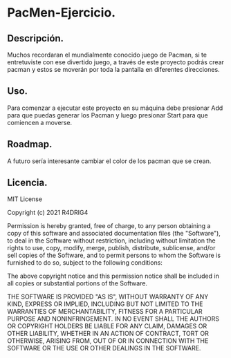 # PacMen-Ejercicio.
## Descripción.
Muchos recordaran el mundialmente conocido juego de Pacman, si te entretuviste con ese divertido juego, a través de este proyecto podrás crear pacman y estos se moverán por toda la pantalla en diferentes direcciones.
## Uso.
Para comenzar a ejecutar este proyecto en su máquina debe presionar Add para que puedas generar los Pacman y luego presionar Start para que comiencen a moverse.
## Roadmap.
A futuro sería interesante cambiar el color de los pacman que se crean.
## Licencia.
MIT License

Copyright (c) 2021 R4DRIG4

Permission is hereby granted, free of charge, to any person obtaining a copy
of this software and associated documentation files (the "Software"), to deal
in the Software without restriction, including without limitation the rights
to use, copy, modify, merge, publish, distribute, sublicense, and/or sell
copies of the Software, and to permit persons to whom the Software is
furnished to do so, subject to the following conditions:

The above copyright notice and this permission notice shall be included in all
copies or substantial portions of the Software.

THE SOFTWARE IS PROVIDED "AS IS", WITHOUT WARRANTY OF ANY KIND, EXPRESS OR
IMPLIED, INCLUDING BUT NOT LIMITED TO THE WARRANTIES OF MERCHANTABILITY,
FITNESS FOR A PARTICULAR PURPOSE AND NONINFRINGEMENT. IN NO EVENT SHALL THE
AUTHORS OR COPYRIGHT HOLDERS BE LIABLE FOR ANY CLAIM, DAMAGES OR OTHER
LIABILITY, WHETHER IN AN ACTION OF CONTRACT, TORT OR OTHERWISE, ARISING FROM,
OUT OF OR IN CONNECTION WITH THE SOFTWARE OR THE USE OR OTHER DEALINGS IN THE
SOFTWARE.
